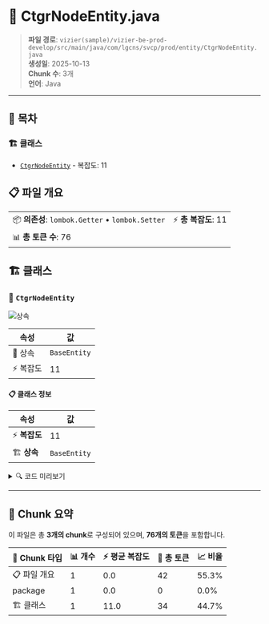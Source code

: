 # 📄 CtgrNodeEntity.java

> **파일 경로**: `vizier(sample)/vizier-be-prod-develop/src/main/java/com/lgcns/svcp/prod/entity/CtgrNodeEntity.java`  
> **생성일**: 2025-10-13  
> **Chunk 수**: 3개  
> **언어**: Java
---

## 📑 목차

### 🏗️ 클래스
- [`CtgrNodeEntity`](#class-ctgrnodeentity) - 복잡도: 11

## 📋 파일 개요

| | |
|--|--|
| 📦 **의존성**: `lombok.Getter` • `lombok.Setter` | ⚡ **총 복잡도**: 11 |
| 📊 **총 토큰 수**: 76 |  |



## 🏗️ 클래스

### <a id="class-ctgrnodeentity"></a>🎯 `CtgrNodeEntity`

![상속](https://img.shields.io/badge/상속-1개-blue)

| 속성 | 값 |
|------|----|
| 🧬 상속 | `BaseEntity` |
| ⚡ 복잡도 | 11 |



#### 📋 클래스 정보

| 속성 | 값 |
|------|----|
| ⚡ **복잡도** | 11 || 📍 **라인 범위** | 8-8 |
| 🏗️ **상속** | `BaseEntity` || 🏷️ **태그** | `class, java` |

<details>
<summary>🔍 코드 미리보기</summary>

```java
public class CtgrNodeEntity extends BaseEntity {
	
	private String ctgrNodeUuid;
    private String ctgrTabUuid;
    private String ctgrNodeName;
    private String chgDeptName;
    private String chgUser;
    private String ctgrOvwCntn;
    private String useYn;
    private String tclsCtgrYn;
    private String hpstCtgrNodeUuid;
}...
```

**Chunk 정보**
- 🆔 **ID**: `3a917ea3b697`
- 📍 **라인**: 8-8
- 📊 **토큰**: 34
- 🏷️ **태그**: `class, java`

</details>

---





## 🧩 Chunk 요약

이 파일은 총 **3개의 chunk**로 구성되어 있으며, **76개의 토큰**을 포함합니다.

| 🧩 Chunk 타입 | 📊 개수 | ⚡ 평균 복잡도 | 📝 총 토큰 | 📈 비율 |
|---------------|--------|-------------|----------|--------|
| 📋 파일 개요 | 1 | 0.0 | 42 | 55.3% |
| package | 1 | 0.0 | 0 | 0.0% |
| 🏗️ 클래스 | 1 | 11.0 | 34 | 44.7% |

